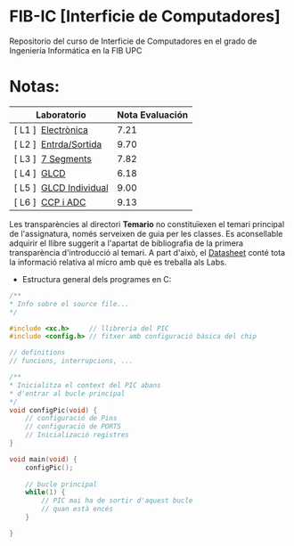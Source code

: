 # FIB-IC [Interficie de Computadores]
Repositorio del curso de Interficie de Computadores en el grado de Ingeniería Informática en la FIB UPC

# Notas:
| Laboratorio  | Nota Evaluación |
| ------------- | ------------- |
| [ L1 ]  &nbsp;[Electrònica](Laboratorios/L1) | 7.21  |
| [ L2 ]  &nbsp;[Entrda/Sortida](Laboratorios/L2) | 9.70 |
| [ L3 ]  &nbsp;[7 Segments](Laboratorios/L3) | 7.82  |
| [ L4 ]  &nbsp;[GLCD](Laboratorios/L4) | 6.18 |
| [ L5 ]  &nbsp;[GLCD Individual](Laboratorios/L5) | 9.00  |
| [ L6 ]  &nbsp;[CCP i ADC](Laboratorios/L6) | 9.13  |

Les transparències al directori <b>Temario</b> no constituïexen el temari principal de l'assignatura,
només serveixen de guia per les classes. Es aconsellable adquirir el llibre suggerit a l'apartat de bibliografia de
la primera transparència d'introducció al temari. A part d'això, el [Datasheet](Extras/Datasheet.pdf) conté tota la informació
relativa al micro amb què es treballa als Labs.

- Estructura general dels programes en C:

```c
/**
* Info sobre el source file...
*/

#include <xc.h>     // llibreria del PIC
#include <config.h> // fitxer amb configuració básica del chip

// definitions
// funcions, interrupcions, ...

/**
* Inicialitza el context del PIC abans 
* d'entrar al bucle principal
*/
void configPic(void) {
    // configuració de Pins
    // configuració de PORTS
    // Inicializació registres
}

void main(void) {
    configPic();
    
    // bucle principal
    while(1) {
        // PIC mai ha de sortir d'aquest bucle
        // quan està encés
    }

}
```
